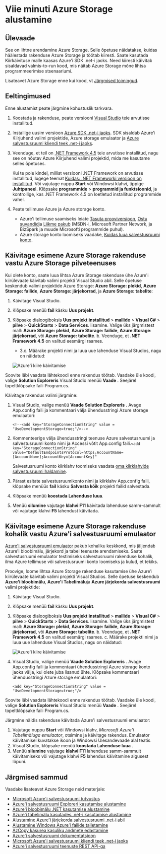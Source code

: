 <properties
    pageTitle="Alustamine Azure Storage viie minuti | Microsoft Azure'i"
    description="Microsoft Azure'i plekid, tabeli ja järjekorrad abil Azure'i salvestusruumi kiirülevaate käivitab Visual Studio ja Azure storage emulaator ramp kiiresti üles. Käivitage esimene Azure Storage rakenduse viis minutit."
    services="storage"
    documentationCenter=".net"
    authors="tamram"
    manager="carmonm"
    editor="tysonn"/>

<tags
    ms.service="storage"
    ms.workload="storage"
    ms.tgt_pltfrm="na"
    ms.devlang="dotnet"
    ms.topic="get-started-article"
    ms.date="10/18/2016"
    ms.author="tamram"/>

# <a name="get-started-with-azure-storage-in-five-minutes"></a>Viie minuti Azure Storage alustamine

## <a name="overview"></a>Ülevaade

See on lihtne arendamine Azure Storage. Selle õpetuse näidatakse, kuidas häälestada rakenduse Azure Storage ja töötab kiiresti. Saate kasutada Kiirkäivituse malle kaasas Azure'i SDK .net-i jaoks. Need kiiresti käivitab sisaldavad valmis-to-run kood, mis näitab Azure Storage mõne lihtsa programmeerimise stsenaariumi.

Lisateavet Azure Storage enne kui kood, vt [Järgmised toimingud](#next-steps).

## <a name="prerequisites"></a>Eeltingimused

Enne alustamist peate järgmine kohustuslik tarkvara.

1. Koostada ja rakenduse, peate versiooni [Visual Studio](https://www.visualstudio.com/) teie arvutisse installitud.

2. Installige uusim versioon [Azure SDK .net-i jaoks](https://azure.microsoft.com/downloads/). SDK sisaldab Azure'i Kiirjuhend valimi projektide, Azure storage emulaator ja [Azure salvestusruumi kliendi teek .net-i jaoks](https://msdn.microsoft.com/library/azure/dn261237.aspx).

3. Veenduge, et teil on [.NET Framework 4.5](http://www.microsoft.com/download/details.aspx?id=30653) teie arvutisse installitud, nagu see on nõutav Azure Kiirjuhend valimi projektid, mida me kasutame selles õpetuses.

    Kui te pole kindel, millist versiooni .NET Framework on arvutisse installitud, lugege teemat [Kuidas: .NET Frameworki versioon on installitud](https://msdn.microsoft.com/vstudio/hh925568.aspx). Või vajutage nuppu **Start** või Windowsi klahvi, tippige **Juhtpaneel**. Klõpsake **programmide** > **programmid ja funktsioonid**, ja kontrollige, kas .NET Framework 4.5 on loetletud installitud programmide vahel.

4. Peate tellimuse Azure ja Azure storage konto.

    - Azure'i tellimuse saamiseks leiate [Tasuta prooviversioon](https://azure.microsoft.com/pricing/free-trial/), [Ostu suvandid](https://azure.microsoft.com/pricing/purchase-options/)ja [Liikme pakub](https://azure.microsoft.com/pricing/member-offers/) (MSDN-i, Microsoft Partner Network, ja BizSpark ja muude Microsofti programmide puhul).
    - Azure storage konto loomiseks vaadake, [Kuidas luua salvestusruumi konto](storage-create-storage-account.md#create-a-storage-account).

## <a name="run-your-first-azure-storage-application-against-azure-storage-in-the-cloud"></a>Käivitage esimene Azure Storage rakenduse vastu Azure Storage pilveteenuses

Kui olete konto, saate luua lihtsa Azure Storage rakenduse ühe Azure'i kiirülevaate käivitab valimi projekti Visual Studio abil. Selle õpetuse keskendub valimi projektide Azure Storage: **Azure Storage: plekid**, **Azure Storage: failide**, **Azure Storage: järjekorrad**, ja **Azure Storage: tabelite**:

1. Käivitage Visual Studio.
2. Klõpsake menüü **fail** käsku **Uus projekt**.
3. Klõpsake dialoogiboksis **Uus projekt** **installitud** > **mallide** > **Visual C#** > **pilve** > **QuickStarts** > **Data Services**.
    lisamine. Valige üks järgmistest mall: **Azure Storage: plekid**, **Azure Storage: failide**, **Azure Storage: järjekorrad**, või **Azure Storage: tabelite**.
    b. Veenduge, et **.NET Framework 4.5** on valitud eesmärgi raames.
    - 3.c. Määrake projekti nimi ja luua uue lahenduse Visual Studios, nagu on näidatud:

    ![Azure'i kiire käivitamise][Image1]

Soovite läbi vaadata lähtekoodi enne rakendus töötab. Vaadake üle koodi, valige **Solution Exploreris** Visual Studio menüü **Vaade** . Seejärel topeltklõpsake faili Program.cs.

Käivitage rakendus valimi järgmine:

1.  Visual Studio, valige menüü **Vaade** **Solution Exploreris** . Avage App.config faili ja kommentaari välja ühendusstringi Azure storage emulaatori:

    `<!--<add key="StorageConnectionString" value = "UseDevelopmentStorage=true;"/>-->`

2.  Kommenteerige välja ühendusstringi teenuse Azure salvestusruumi ja salvestusruumi konto nimi ja Accessi võtit App.config faili.`<add key="StorageConnectionString" value="DefaultEndpointsProtocol=https;AccountName=[AccountName];AccountKey=[AccountKey]"`

    Salvestusruumi konto kiirklahv toomiseks vaadata [oma kiirklahvide salvestusruumi haldamine](storage-create-storage-account.md#manage-your-storage-access-keys).

3.  Pärast esitate salvestusruumikonto nimi ja kiirklahv App.config faili, klõpsake menüüs **fail** käsku **Salvesta kõik** projekti failid salvestada.
4.  Klõpsake menüü **koostada** **Lahenduse luua**.
5.  Menüü **silumine** vajutage **klahvi F11** käivitada lahenduse samm-sammult või vajutage klahvi **F5** lahendust käivitada.


## <a name="run-your-first-azure-storage-application-locally-against-the-azure-storage-emulator"></a>Käivitage esimene Azure Storage rakenduse kohalik vastu Azure'i salvestusruumi emulaator

[Azure'i salvestusruumi emulaator](storage-use-emulator.md) pakub kohaliku keskkond, mis jäljendab Azure'i bloobimälu, järjekord ja tabel teenuste arendamiseks. Saate salvestusruumi emulaator testimiseks salvestusruumi rakenduse kohalik, ilma Azure tellimuse või salvestusruumi konto loomiseks ja kulud, et tekiks.

Proovige, loome lihtsa Azure Storage rakenduse kasutamise ühe Azure'i kiirülevaate käivitab valimi projekti Visual Studios. Selle õpetuse keskendub **Azure'i bloobimälu**, **Azure'i Tabelimälu**ja **Azure järjekorda salvestusruumi** valimi projektide:

1. Käivitage Visual Studio.
2. Klõpsake menüü **fail** käsku **Uus projekt**.
3. Klõpsake dialoogiboksis **Uus projekt** **installitud** > **mallide** > **Visual C#** > **pilve** > **QuickStarts** > **Data Services**.
    lisamine. Valige üks järgmistest mall: **Azure Storage: plekid**, **Azure Storage: failide**, **Azure Storage: järjekorrad**, või **Azure Storage: tabelite**.
    b. Veenduge, et **.NET Framework 4.5** on valitud eesmärgi raames.
    c. Määrake projekti nimi ja luua uue lahenduse Visual Studios, nagu on näidatud:

    ![Azure'i kiire käivitamise][Image1]

4.  Visual Studio, valige menüü **Vaade** **Solution Exploreris** . Avage App.config faili ja kommentaari ühendusstringi Azure storage konto jaoks välja, kui olete juba lisanud ühte. Klõpsake kommentaari ühendusstringi Azure storage emulaatori:

    `<add key="StorageConnectionString" value = "UseDevelopmentStorage=true;"/>`

Soovite läbi vaadata lähtekoodi enne rakendus töötab. Vaadake üle koodi, valige **Solution Exploreris** Visual Studio menüü **Vaade** . Seejärel topeltklõpsake faili Program.cs.

Järgmine näidis rakenduse käivitada Azure'i salvestusruumi emulaator:

1.  Vajutage nuppu **Start** või Windowsi klahv, *Microsoft Azure'i Tabelimäluga emulaator*, otsimine ja käivitage rakendus. Emulaator käivitamisel kuvatakse ikoon ja Windowsi Ülesandevaade alal teatis.
2.  Visual Studio, klõpsake menüü **koostada** **Lahenduse luua** .
3.  Menüü **silumine** vajutage **klahvi F11** lahenduse samm-sammult käivitamiseks või vajutage klahvi **F5** lahendus käivitamine algusest lõpuni.

## <a name="next-steps"></a>Järgmised sammud

Vaadake lisateavet Azure Storage neid materjale:

* [Microsoft Azure'i salvestusruumi tutvustus](storage-introduction.md)
* [Azure'i salvestusruumi Exploreri kasutamise alustamine](../vs-azure-tools-storage-manage-with-storage-explorer.md)
* [Azure'i bloobimälu .NET kasutamise alustamine](storage-dotnet-how-to-use-blobs.md)
* [Azure'i tabelimälu kasutades .net-i kasutamise alustamine](storage-dotnet-how-to-use-tables.md)
* [Alustamine Azure'i järjekorda salvestusruumi .net-i abil](storage-dotnet-how-to-use-queues.md)
* [Alustamine Windows Azure'i failide talletamine](storage-dotnet-how-to-use-files.md)
* [AzCopy käsurea kasuliku andmete edastamine](storage-use-azcopy.md)
* [Azure'i salvestusruumi dokumentatsioon](https://azure.microsoft.com/documentation/services/storage/)
* [Microsoft Azure'i salvestusruumi kliendi teek .net-i jaoks](https://msdn.microsoft.com/library/azure/dn261237.aspx)
* [Azure'i salvestusruumi teenuste REST API-ga](https://msdn.microsoft.com/library/azure/dd179355.aspx)

[Image1]: ./media/storage-getting-started-guide/QuickStart.png
